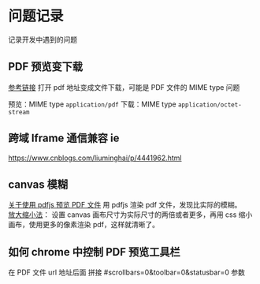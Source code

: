 # 问题记录

记录开发中遇到的问题

## PDF 预览变下载

[参考链接](https://segmentfault.com/q/1010000000692593)
打开 pdf 地址变成文件下载，可能是 PDF 文件的 MIME type 问题

预览：MIME type `application/pdf`
下载：MIME type `application/octet-stream`

## 跨域 Iframe 通信兼容 ie

<https://www.cnblogs.com/liuminghai/p/4441962.html>

## canvas 模糊

[关于使用 pdfjs 预览 PDF 文件](https://www.jianshu.com/p/df5f9726cbbf)
用 pdfjs 渲染 pdf 文件，发现比实际的模糊。  
[放大缩小法](https://stackoverflow.com/questions/49426385/pdf-js-displays-pdf-documents-in-really-low-resolution-blurry-almost-is-this-h)：
设置 canvas 画布尺寸为实际尺寸的两倍或者更多，再用 css 缩小画布，使用更多的像素渲染 pdf，这样就清晰了。

## 如何 chrome 中控制 PDF 预览工具栏

在 PDF 文件 url 地址后面 拼接 #scrollbars=0&toolbar=0&statusbar=0 参数
